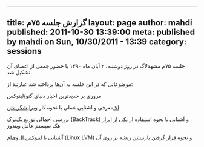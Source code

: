 ----------
title: گزارش جلسه ۷۵م
layout: page
author: mahdi
published: 2011-10-30 13:39:00
meta: published by mahdi on Sun, 10/30/2011 - 13:39
category: sessions
----------
جلسه ۷۵‌م مشهدلاگ در روز دوشنبه، ۲ آبان ماه ۱۳۹۰ با حضور جمعی از اعضای آن
تشکیل شد.


<!--more-->



موضوعاتی که در این جلسه به آن‌ها پرداخته شد عبارتند از:

مروری بر جدیدترین اخبار دنیای گنو/لینوکس

معرفی و آشنایی عملی با نحوه کار [ویرایشگر متن
vi](http://en.wikipedia.org/wiki/Vi)

بررسی اجمالی [توزیع
بک‌ترک](http://www.backtracklinux.org/wiki/index.php/Main_Page) (BackTrack) و
آشنایی با نحوه استفاده از یکی از ابزار هک سیستم عامل ویندوز

آشنایی با [لینوکس
ال‌وی‌ام](http://en.wikipedia.org/wiki/Logical_Volume_Manager_%28Linux%29)
(Linux LVM) و نحوه قرار گرفتن پارتیشن ریشه بر روی آن
